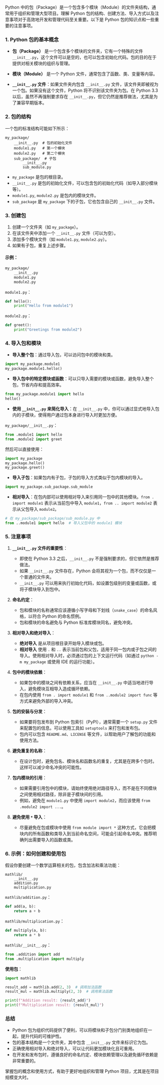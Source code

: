 Python 中的包（Package）是一个包含多个模块（Module）的文件夹结构，通常用于组织和管理大型项目。理解 Python 包的结构、创建方法、导入方式以及注意事项对于高效地开发和管理代码至关重要。以下是 Python 包的知识点和一些重要的注意事项。

### 1. **Python 包的基本概念**

- **包（Package）** 是一个包含多个模块的文件夹，它有一个特殊的文件 `__init__.py`，这个文件可以是空的，也可以包含初始化代码。包的目的在于提供对相关模块的组织与管理。
  
- **模块（Module）** 是一个 Python 文件，通常包含了函数、类、变量等内容。

- **`__init__.py` 文件**：如果文件夹内包含 `__init__.py` 文件，该文件夹即被视为一个包。如果没有这个文件，Python 将不识别该文件夹为包。在 Python 3.3 以后，虽然不再强制要求存在 `__init__.py`，但它仍然是推荐做法，尤其是为了兼容早期版本。

### 2. **包的结构**

一个包的标准结构可能如下所示：

```
my_package/
    __init__.py  # 包的初始化文件
    module1.py   # 第一个模块
    module2.py   # 第二个模块
    sub_package/  # 子包
        __init__.py
        sub_module.py
```

- `my_package` 是包的根目录。
- `__init__.py` 是包的初始化文件，可以包含包的初始化代码（如导入部分模块等）。
- `module1.py`, `module2.py` 是包内的模块文件。
- `sub_package` 是 `my_package` 下的子包，它也包含自己的 `__init__.py` 文件。

### 3. **创建包**

1. 创建一个文件夹（如 `my_package`）。
2. 在该文件夹中添加一个 `__init__.py` 文件（可以为空）。
3. 添加多个模块文件（如 `module1.py`, `module2.py`）。
4. 如果有子包，重复上述步骤。

#### 示例：

```bash
my_package/
    __init__.py
    module1.py
    module2.py
```

`module1.py`：
```python
def hello():
    print("Hello from module1")
```

`module2.py`：
```python
def greet():
    print("Greetings from module2")
```

### 4. **导入包和模块**

- **导入整个包**：通过导入包，可以访问包中的模块和类。

```python
import my_package.module1
my_package.module1.hello()
```

- **导入包中的特定模块或函数**：可以只导入需要的模块或函数，避免导入整个包，节省内存和提高效率。

```python
from my_package.module1 import hello
hello()
```

- **使用 `__init__.py` 来简化导入**：在 `__init__.py` 中，你可以通过显式地导入包内的子模块，使得用户通过包本身进行导入时更加方便。

`my_package/__init__.py`：
```python
from .module1 import hello
from .module2 import greet
```

然后可以直接使用：
```python
import my_package
my_package.hello()
my_package.greet()
```

- **导入子包**：如果包内有子包，子包的导入方式类似于包内模块的导入。

```python
import my_package.sub_package.sub_module
```

- **相对导入**：在包内部可以使用相对导入来引用同一包中的其他模块。`from . import module1` 表示从当前包中导入 `module1`，`from .. import module2` 表示从父包导入 `module2`。

```python
# 在 my_package/sub_package/sub_module.py 中
from ..module1 import hello  # 导入父包中的 module1 模块
```

### 5. **注意事项**

1. **`__init__.py` 文件的重要性**：
   - 即使在 Python 3.3 之后，`__init__.py` 不是强制要求的，但它依然是推荐做法。
   - 如果 `__init__.py` 文件存在，Python 会将其视为一个包，而不仅仅是一个普通的文件夹。
   - `__init__.py` 可以用来执行初始化代码，如设置包级别的变量或函数，或将子模块导入到包中。

2. **命名约定**：
   - 包和模块的名称通常应该遵循小写字母和下划线（`snake_case`）的命名风格，以符合 Python 的命名惯例。
   - 包和模块的命名避免与 Python 标准库模块同名，避免冲突。

3. **相对导入和绝对导入**：
   - **绝对导入** 是从项目根目录开始导入模块或包。
   - **相对导入** 使用 `.` 和 `..` 表示当前包和父包，适用于同一包内或子包之间的导入。使用相对导入时，必须通过包的上下文运行代码（如通过 `python -m my_package` 或使用 IDE 的运行功能）。

4. **包中的模块依赖**：
   - 如果包中的模块之间有依赖关系，应当在 `__init__.py` 中适当地进行导入，避免模块互相导入造成循环依赖。
   - 在包内使用 `from . import module1` 和 `from ..module2 import func` 等方式来避免外部的导入冲突。

5. **包的安装与分发**：
   - 如果要将包发布到 Python 包索引（PyPI），通常需要一个 `setup.py` 文件来配置包的信息。可以使用工具如 `setuptools` 来打包和发布包。
   - 包内可以包含 `README.md`、`LICENSE` 等文件，以帮助用户了解包的功能和使用方法。

6. **避免重复的名称**：
   - 在设计包时，避免包名、模块名和函数名的重复，尤其是在跨多个包时。这样可以减少命名冲突的可能性。

7. **包内模块的引用**：
   - 如果需要引用包中的模块，请始终使用绝对路径导入，而不是在不同模块之间使用相对路径，除非是子模块间的引用。
   - 例如，避免在 `module1.py` 中使用 `import module2`，而应该使用 `from .module2 import ...`。

8. **避免使用 `*` 导入**：
   - 尽量避免在包或模块中使用 `from module import *` 这种方式，它会把模块内的所有函数和类导入到当前命名空间，可能会引起命名冲突。推荐明确列出需要导入的函数或类。

### 6. **示例：如何创建和使用包**

假设你要创建一个数学运算相关的包，包含加法和乘法功能：

```
mathlib/
    __init__.py
    addition.py
    multiplication.py
```

`mathlib/addition.py`：
```python
def add(a, b):
    return a + b
```

`mathlib/multiplication.py`：
```python
def multiply(a, b):
    return a * b
```

`mathlib/__init__.py`：
```python
from .addition import add
from .multiplication import multiply
```

**使用包**：
```python
import mathlib

result_add = mathlib.add(2, 3)  # 调用加法函数
result_mul = mathlib.multiply(2, 3)  # 调用乘法函数

print(f"Addition result: {result_add}")
print(f"Multiplication result: {result_mul}")
```

### 总结

- Python 包为组织代码提供了便利，可以将模块和子包分门别类地组织在一起，提升代码的可维护性。
- 包的基本结构是一个文件夹，其中包含 `__init__.py` 文件来标识它为包。
- 正确使用相对导入和绝对导入，可以让代码更加模块化且可重用。
- 在开发和发布包时，遵循良好的命名约定、模块依赖管理以及避免循环依赖是非常重要的。

掌握包的概念和使用方式，有助于更好地组织和管理 Python 项目，尤其是在项目规模变大时。